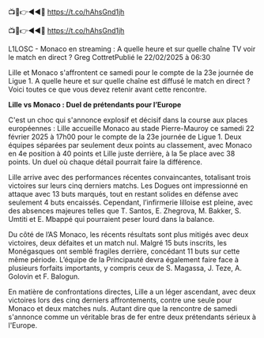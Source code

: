 📺📱👉◄◄🔴 https://t.co/hAhsGnd1jh

📺📱👉◄◄🔴 https://t.co/hAhsGnd1jh


L1LOSC - Monaco en streaming : A quelle heure et sur quelle chaîne TV voir le match en direct ?
Greg CottretPublié le 22/02/2025 à 06:30

Lille et Monaco s'affrontent ce samedi pour le compte de la 23e journée de Ligue 1. A quelle heure et sur quelle chaîne est diffusé le match en direct ? Voici toutes ce que vous devez retenir avant cette rencontre.

**Lille vs Monaco : Duel de prétendants pour l’Europe**

C'est un choc qui s'annonce explosif et décisif dans la course aux places européennes : Lille accueille Monaco au stade Pierre-Mauroy ce samedi 22 février 2025 à 17h00 pour le compte de la 23e journée de Ligue 1. Deux équipes séparées par seulement deux points au classement, avec Monaco en 4e position à 40 points et Lille juste derrière, à la 5e place avec 38 points. Un duel où chaque détail pourrait faire la différence.

Lille arrive avec des performances récentes convaincantes, totalisant trois victoires sur leurs cinq derniers matchs. Les Dogues ont impressionné en attaque avec 13 buts marqués, tout en restant solides en défense avec seulement 4 buts encaissés. Cependant, l’infirmerie lilloise est pleine, avec des absences majeures telles que T. Santos, E. Zhegrova, M. Bakker, S. Umtiti et E. Mbappé qui pourraient peser lourd dans la balance.

Du côté de l’AS Monaco, les récents résultats sont plus mitigés avec deux victoires, deux défaites et un match nul. Malgré 15 buts inscrits, les Monégasques ont semblé fragiles derrière, concédant 11 buts sur cette même période. L’équipe de la Principauté devra également faire face à plusieurs forfaits importants, y compris ceux de S. Magassa, J. Teze, A. Golovin et F. Balogun.

En matière de confrontations directes, Lille a un léger ascendant, avec deux victoires lors des cinq derniers affrontements, contre une seule pour Monaco et deux matches nuls. Autant dire que la rencontre de samedi s'annonce comme un véritable bras de fer entre deux prétendants sérieux à l'Europe.
